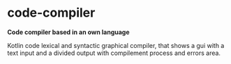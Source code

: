 # code-compiler
<b>Code compiler based in an own language</b>

Kotlin code lexical and syntactic graphical compiler, that shows a gui with a text input and a divided output with compilement process and errors area. 
